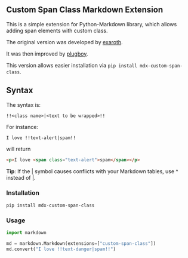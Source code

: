 ## Custom Span Class Markdown Extension

This is a simple extension for Python-Markdown library, which allows adding span elements with custom class.

The original version was developed by [exaroth](https://github.com/exaroth/mdx_custom_span_class).

It was then improved by [plugboy](https://github.com/plugboy/mdx_custom_span_class).

This version allows easier installation via `pip install mdx-custom-span-class`.

## Syntax

The syntax is:
```
!!<class name>|<text to be wrapped>!!
```

For instance:

```shell
I love !!text-alert|spam!!
```
will return

```html
<p>I love <span class="text-alert">spam</span></p>
```

**Tip**: If the | symbol causes conflicts with your Markdown tables, use ^ instead of |.

### Installation

```shell
pip install mdx-custom-span-class
```

### Usage

```python
import markdown

md = markdown.Markdown(extensions=["custom-span-class"])
md.convert("I love !!text-danger|spam!!")

```